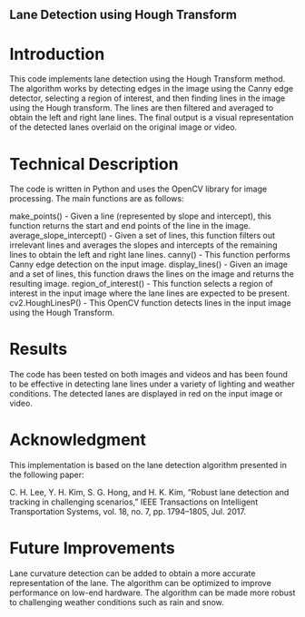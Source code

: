 ## Lane Detection using Hough Transform
# Introduction
This code implements lane detection using the Hough Transform method. The algorithm works by detecting edges in the image using the Canny edge detector, selecting a region of interest, and then finding lines in the image using the Hough transform. The lines are then filtered and averaged to obtain the left and right lane lines. The final output is a visual representation of the detected lanes overlaid on the original image or video.

# Technical Description
The code is written in Python and uses the OpenCV library for image processing. The main functions are as follows:

make_points() - Given a line (represented by slope and intercept), this function returns the start and end points of the line in the image.
average_slope_intercept() - Given a set of lines, this function filters out irrelevant lines and averages the slopes and intercepts of the remaining lines to obtain the left and right lane lines.
canny() - This function performs Canny edge detection on the input image.
display_lines() - Given an image and a set of lines, this function draws the lines on the image and returns the resulting image.
region_of_interest() - This function selects a region of interest in the input image where the lane lines are expected to be present.
cv2.HoughLinesP() - This OpenCV function detects lines in the input image using the Hough Transform.
# Results
The code has been tested on both images and videos and has been found to be effective in detecting lane lines under a variety of lighting and weather conditions. The detected lanes are displayed in red on the input image or video.

# Acknowledgment
This implementation is based on the lane detection algorithm presented in the following paper:

C. H. Lee, Y. H. Kim, S. G. Hong, and H. K. Kim, “Robust lane detection and tracking in challenging scenarios,” IEEE Transactions on Intelligent Transportation Systems, vol. 18, no. 7, pp. 1794–1805, Jul. 2017.

# Future Improvements
Lane curvature detection can be added to obtain a more accurate representation of the lane.
The algorithm can be optimized to improve performance on low-end hardware.
The algorithm can be made more robust to challenging weather conditions such as rain and snow.
